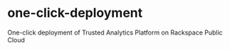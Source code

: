 # one-click-deployment
One-click deployment of Trusted Analytics Platform on Rackspace Public Cloud
